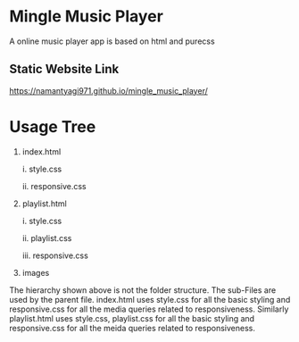 # Mingle Music Player
A online music player app is based on html and purecss

## Static Website Link
<https://namantyagi971.github.io/mingle_music_player/>

# Usage Tree
1. index.html

   i. style.css
   
   ii. responsive.css
   
2. playlist.html

   i. style.css
   
   ii. playlist.css
   
   iii. responsive.css
   
3. images

The hierarchy shown above is not the folder structure. The sub-Files are used by the parent file.
index.html uses style.css for all the basic styling and responsive.css for all the media queries related to responsiveness.
Similarly playlist.html uses style.css, playlist.css for all the basic styling and responsive.css for all the meida queries related to responsiveness.
